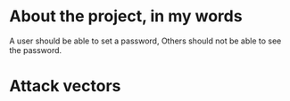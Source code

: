 # About the project, in my words

A user should be able to set a password, Others
should not be able to see the password.

# Attack vectors